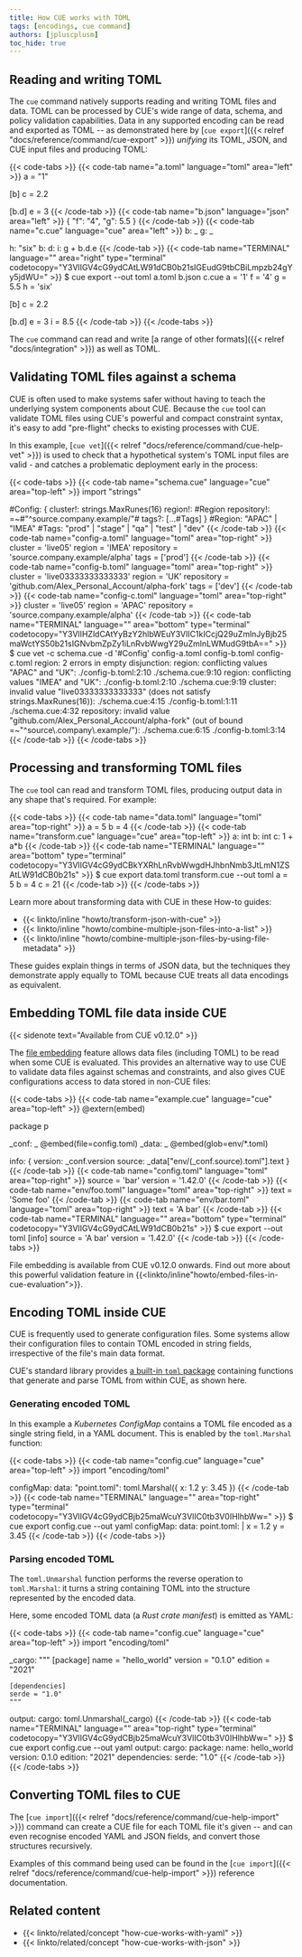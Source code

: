 ```yaml
---
title: How CUE works with TOML
tags: [encodings, cue command]
authors: [jpluscplusm]
toc_hide: true
---
```


## Reading and writing TOML

The `cue` command natively supports reading and writing TOML files and data.
TOML can be processed by CUE's wide range of data, schema, and policy
validation capabilities.
Data in any supported encoding can be read and exported as TOML
-- as demonstrated here by
[`cue export`]({{< relref "docs/reference/command/cue-export" >}})
*unifying* its TOML, JSON, and CUE input files and producing TOML:

{{< code-tabs >}}
{{< code-tab name="a.toml" language="toml" area="left" >}}
a = "1"

[b]
c = 2.2

[b.d]
e = 3
{{< /code-tab >}}
{{< code-tab name="b.json" language="json" area="left" >}}
{
    "f": "4",
    "g": 5.5
}
{{< /code-tab >}}
{{< code-tab name="c.cue" language="cue" area="left" >}}
b: _
g: _

h: "six"
b: d: i: g + b.d.e
{{< /code-tab >}}
{{< code-tab name="TERMINAL" language="" area="right" type="terminal" codetocopy="Y3VlIGV4cG9ydCAtLW91dCB0b21sIGEudG9tbCBiLmpzb24gYy5jdWU=" >}}
$ cue export --out toml a.toml b.json c.cue
a = '1'
f = '4'
g = 5.5
h = 'six'

[b]
c = 2.2

[b.d]
e = 3
i = 8.5
{{< /code-tab >}}
{{< /code-tabs >}}

The `cue` command can read and write
[a range of other formats]({{< relref "docs/integration" >}})
as well as TOML.

## Validating TOML files against a schema

CUE is often used to make systems safer without having to teach the underlying
system components about CUE. Because the `cue` tool can validate TOML files
using CUE's powerful and compact constraint syntax, it's easy to add
"pre-flight" checks to existing processes with CUE.

In this example,
[`cue vet`]({{< relref "docs/reference/command/cue-help-vet" >}})
is used to check that a hypothetical system's TOML input files are valid - and
catches a problematic deployment early in the process:

{{< code-tabs >}}
{{< code-tab name="schema.cue" language="cue" area="top-left" >}}
import "strings"

#Config: {
	cluster!:    strings.MaxRunes(16)
	region!:     #Region
	repository!: =~#"^source\.company\.example/"#
	tags?: [...#Tags]
}
#Region: "APAC" | "IMEA"
#Tags:   "prod" | "stage" | "qa" | "test" | "dev"
{{< /code-tab >}}
{{< code-tab name="config-a.toml" language="toml" area="top-right" >}}
cluster = 'live05'
region = 'IMEA'
repository = 'source.company.example/alpha'
tags = ['prod']
{{< /code-tab >}}
{{< code-tab name="config-b.toml" language="toml" area="top-right" >}}
cluster = 'live03333333333333'
region = 'UK'
repository = 'github.com/Alex_Personal_Account/alpha-fork'
tags = ['dev']
{{< /code-tab >}}
{{< code-tab name="config-c.toml" language="toml" area="top-right" >}}
cluster = 'live05'
region = 'APAC'
repository = 'source.company.example/alpha'
{{< /code-tab >}}
{{< code-tab name="TERMINAL" language="" area="bottom" type="terminal" codetocopy="Y3VlIHZldCAtYyBzY2hlbWEuY3VlIC1kICcjQ29uZmlnJyBjb25maWctYS50b21sIGNvbmZpZy1iLnRvbWwgY29uZmlnLWMudG9tbA==" >}}
$ cue vet -c schema.cue -d '#Config' config-a.toml config-b.toml config-c.toml
region: 2 errors in empty disjunction:
region: conflicting values "APAC" and "UK":
    ./config-b.toml:2:10
    ./schema.cue:9:10
region: conflicting values "IMEA" and "UK":
    ./config-b.toml:2:10
    ./schema.cue:9:19
cluster: invalid value "live03333333333333" (does not satisfy strings.MaxRunes(16)):
    ./schema.cue:4:15
    ./config-b.toml:1:11
    ./schema.cue:4:32
repository: invalid value "github.com/Alex_Personal_Account/alpha-fork" (out of bound =~"^source\\.company\\.example/"):
    ./schema.cue:6:15
    ./config-b.toml:3:14
{{< /code-tab >}}
{{< /code-tabs >}}

<!--
TODO(jm): link to an as-yet unwritten "how to validate TOML using CUE" guide.
Learn more in the How-to guide {{< linkto/inline "howto/validate-json-using-cue" >}}.
-->

## Processing and transforming TOML files

The `cue` tool can read and transform TOML files, producing output data in any
shape that's required. For example:

{{< code-tabs >}}
{{< code-tab name="data.toml" language="toml" area="top-right" >}}
a = 5
b = 4
{{< /code-tab >}}
{{< code-tab name="transform.cue" language="cue" area="top-left" >}}
a: int
b: int
c: 1 + a*b
{{< /code-tab >}}
{{< code-tab name="TERMINAL" language="" area="bottom" type="terminal" codetocopy="Y3VlIGV4cG9ydCBkYXRhLnRvbWwgdHJhbnNmb3JtLmN1ZSAtLW91dCB0b21s" >}}
$ cue export data.toml transform.cue --out toml
a = 5
b = 4
c = 21
{{< /code-tab >}}
{{< /code-tabs >}}

Learn more about transforming data with CUE in these How-to guides:

- {{< linkto/inline "howto/transform-json-with-cue" >}}
- {{< linkto/inline "howto/combine-multiple-json-files-into-a-list" >}}
- {{< linkto/inline "howto/combine-multiple-json-files-by-using-file-metadata" >}}

These guides explain things in terms of JSON data, but the techniques they
demonstrate apply equally to TOML because CUE treats all data encodings as
equivalent.

## Embedding TOML file data inside CUE
{{< sidenote text="Available from CUE v0.12.0" >}}

The [file embedding]({{<relref"docs/howto/embed-files-in-cue-evaluation">}})
feature allows data files (including TOML) to be read when some CUE is evaluated.
This provides an alternative way to use CUE to validate data files against
schemas and constraints, and also gives CUE configurations access to data
stored in non-CUE files:

{{< code-tabs >}}
{{< code-tab name="example.cue" language="cue" area="top-left" >}}
@extern(embed)

package p

_conf: _ @embed(file=config.toml)
_data: _ @embed(glob=env/*.toml)

info: {
	version: _conf.version
	source:  _data["env/\(_conf.source).toml"].text
}
{{< /code-tab >}}
{{< code-tab name="config.toml" language="toml" area="top-right" >}}
source = 'bar'
version = '1.42.0'
{{< /code-tab >}}
{{< code-tab name="env/foo.toml" language="toml" area="top-right" >}}
text = 'Some foo'
{{< /code-tab >}}
{{< code-tab name="env/bar.toml" language="toml" area="top-right" >}}
text = 'A bar'
{{< /code-tab >}}
{{< code-tab name="TERMINAL" language="" area="bottom" type="terminal" codetocopy="Y3VlIGV4cG9ydCAtLW91dCB0b21s" >}}
$ cue export --out toml
[info]
source = 'A bar'
version = '1.42.0'
{{< /code-tab >}}
{{< /code-tabs >}}

File embedding is available from CUE v0.12.0 onwards.
Find out more about this powerful validation feature in
{{<linkto/inline"howto/embed-files-in-cue-evaluation">}}.
## Encoding TOML inside CUE

CUE is frequently used to generate configuration files. Some systems allow
their configuration files to contain TOML encoded in string fields,
irrespective of the file's main data format.

CUE's standard library provides
[a built-in `toml` package](https://pkg.go.dev/cuelang.org/go/pkg/encoding/toml)
containing functions that generate and parse TOML from within CUE, as shown here.

### Generating encoded TOML

In this example a *Kubernetes ConfigMap* contains a TOML file encoded as a
single string field, in a YAML document. This is enabled by the
`toml.Marshal` function:

{{< code-tabs >}}
{{< code-tab name="config.cue" language="cue" area="top-left" >}}
import "encoding/toml"

configMap: data: "point.toml": toml.Marshal({
	x: 1.2
	y: 3.45
})
{{< /code-tab >}}
{{< code-tab name="TERMINAL" language="" area="top-right" type="terminal" codetocopy="Y3VlIGV4cG9ydCBjb25maWcuY3VlIC0tb3V0IHlhbWw=" >}}
$ cue export config.cue --out yaml
configMap:
  data:
    point.toml: |
      x = 1.2
      y = 3.45
{{< /code-tab >}}
{{< /code-tabs >}}

### Parsing encoded TOML

The `toml.Unmarshal` function performs the reverse operation to `toml.Marshal`:
it turns a string containing TOML into the structure represented by
the encoded data.

Here, some encoded TOML data (a *Rust crate manifest*) is emitted as YAML:

{{< code-tabs >}}
{{< code-tab name="config.cue" language="cue" area="top-left" >}}
import "encoding/toml"

_cargo: """
	[package]
	name = "hello_world"
	version = "0.1.0"
	edition = "2021"

	[dependencies]
	serde = "1.0"
	"""
output: cargo: toml.Unmarshal(_cargo)
{{< /code-tab >}}
{{< code-tab name="TERMINAL" language="" area="top-right" type="terminal" codetocopy="Y3VlIGV4cG9ydCBjb25maWcuY3VlIC0tb3V0IHlhbWw=" >}}
$ cue export config.cue --out yaml
output:
  cargo:
    package:
      name: hello_world
      version: 0.1.0
      edition: "2021"
    dependencies:
      serde: "1.0"
{{< /code-tab >}}
{{< /code-tabs >}}

## Converting TOML files to CUE

The [`cue import`]({{< relref "docs/reference/command/cue-help-import" >}})
command can create a CUE file for each TOML file it's given -- and can even
recognise encoded YAML and JSON fields, and convert those structures
recursively.

Examples of this command being used can be found in the
[`cue import`]({{< relref "docs/reference/command/cue-help-import" >}})
reference documentation.
<!-- TODO: refer to a better page than the plain text CLI help text -->
<!-- TODO: what example could work inline, here? -->

## Related content

- {{< linkto/related/concept "how-cue-works-with-yaml" >}}
- {{< linkto/related/concept "how-cue-works-with-json" >}}
